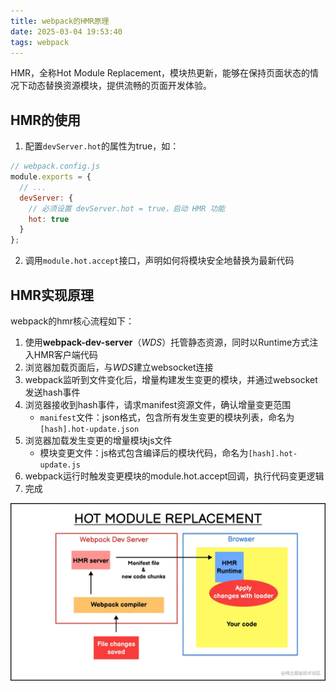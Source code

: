 ```yaml
---
title: webpack的HMR原理
date: 2025-03-04 19:53:40
tags: webpack
---
```


HMR，全称Hot Module Replacement，模块热更新，能够在保持页面状态的情况下动态替换资源模块，提供流畅的页面开发体验。

## HMR的使用

1. 配置`devServer.hot`的属性为true，如：
```js
// webpack.config.js
module.exports = {
  // ...
  devServer: {
    // 必须设置 devServer.hot = true，启动 HMR 功能
    hot: true
  }
};
```

2. 调用`module.hot.accept`接口，声明如何将模块安全地替换为最新代码

## HMR实现原理

webpack的hmr核心流程如下：

1. 使用**webpack-dev-server**（*WDS*）托管静态资源，同时以Runtime方式注入HMR客户端代码
2. 浏览器加载页面后，与*WDS*建立websocket连接
3. webpack监听到文件变化后，增量构建发生变更的模块，并通过websocket发送hash事件
4. 浏览器接收到hash事件，请求manifest资源文件，确认增量变更范围
    - `manifest`文件：json格式，包含所有发生变更的模块列表，命名为`[hash].hot-update.json`
5. 浏览器加载发生变更的增量模块js文件
    - 模块变更文件：js格式包含编译后的模块代码，命名为`[hash].hot-update.js`
6. webpack运行时触发变更模块的module.hot.accept回调，执行代码变更逻辑
7. 完成

![alt text](/images/hmr/hmr.png)